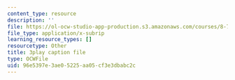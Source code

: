 ```yaml
---
content_type: resource
description: ''
file: https://ol-ocw-studio-app-production.s3.amazonaws.com/courses/8-701-introduction-to-nuclear-and-particle-physics-fall-2020/96e5397e3ae05225aa05cf3e3dbabc2c_HnRoq5Pc8Z4.vtt
file_type: application/x-subrip
learning_resource_types: []
resourcetype: Other
title: 3play caption file
type: OCWFile
uid: 96e5397e-3ae0-5225-aa05-cf3e3dbabc2c
---
```

